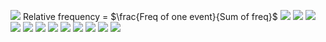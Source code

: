 ![](img/tut1/Annotation%202020-08-28%20081036.png)
Relative frequency = $\frac{Freq of one event}{Sum of freq}$
![](img/tut1/Annotation%202020-08-28%20081147.png)
![](img/tut1/Annotation%202020-08-28%20081208.png)
![](img/tut1/Annotation%202020-08-28%20081733.png)
![](img/tut1/Annotation%202020-08-28%20082425.png)
![](img/tut1/Annotation%202020-08-28%20082722.png)
![](img/tut1/Annotation%202020-08-28%20082901.png)
![](img/tut1/Annotation%202020-08-28%20083602.png)
![](img/tut1/Annotation%202020-08-28%20083830.png)
![](img/tut1/Annotation%202020-08-28%20084702.png)
![](img/tut1/Annotation%202020-08-28%20084801.png)
![](img/tut1/Annotation%202020-08-28%20085110.png)
![](img/tut1/Annotation%202020-08-28%20085218.png)
